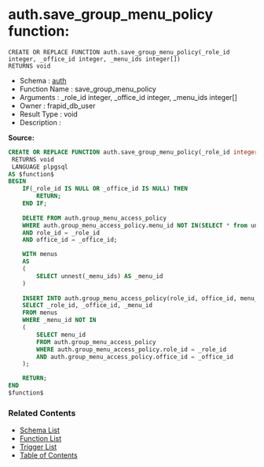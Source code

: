 # auth.save_group_menu_policy function:

```plpgsql
CREATE OR REPLACE FUNCTION auth.save_group_menu_policy(_role_id integer, _office_id integer, _menu_ids integer[])
RETURNS void
```
* Schema : [auth](../../schemas/auth.md)
* Function Name : save_group_menu_policy
* Arguments : _role_id integer, _office_id integer, _menu_ids integer[]
* Owner : frapid_db_user
* Result Type : void
* Description : 


**Source:**
```sql
CREATE OR REPLACE FUNCTION auth.save_group_menu_policy(_role_id integer, _office_id integer, _menu_ids integer[])
 RETURNS void
 LANGUAGE plpgsql
AS $function$
BEGIN
    IF(_role_id IS NULL OR _office_id IS NULL) THEN
        RETURN;
    END IF;
    
    DELETE FROM auth.group_menu_access_policy
    WHERE auth.group_menu_access_policy.menu_id NOT IN(SELECT * from unnest(_menu_ids))
    AND role_id = _role_id
    AND office_id = _office_id;

    WITH menus
    AS
    (
        SELECT unnest(_menu_ids) AS _menu_id
    )
    
    INSERT INTO auth.group_menu_access_policy(role_id, office_id, menu_id)
    SELECT _role_id, _office_id, _menu_id
    FROM menus
    WHERE _menu_id NOT IN
    (
        SELECT menu_id
        FROM auth.group_menu_access_policy
        WHERE auth.group_menu_access_policy.role_id = _role_id
        AND auth.group_menu_access_policy.office_id = _office_id
    );

    RETURN;
END
$function$

```

### Related Contents
* [Schema List](../../schemas.md)
* [Function List](../../functions.md)
* [Trigger List](../../triggers.md)
* [Table of Contents](../../README.md)

